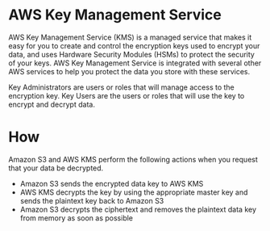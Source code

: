 # AWS Key Management Service

AWS Key Management Service (KMS) is a managed service that makes it easy for you to create and control the encryption keys used to encrypt your data, and uses Hardware Security Modules (HSMs) to protect the security of your keys. AWS Key Management Service is integrated with several other AWS services to help you protect the data you store with these services.

Key Administrators are users or roles that will manage access to the encryption key.
Key Users are the users or roles that will use the key to encrypt and decrypt data.

# How
Amazon S3 and AWS KMS perform the following actions when you request that your data be decrypted.

* Amazon S3 sends the encrypted data key to AWS KMS
* AWS KMS decrypts the key by using the appropriate master key and sends the plaintext key back to Amazon S3
* Amazon S3 decrypts the ciphertext and removes the plaintext data key from memory as soon as possible
